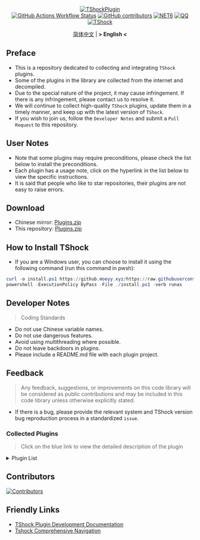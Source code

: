 <div align = "center">
  
[![TShockPlugin](https://socialify.git.ci/Controllerdestiny/TShockPlugin/image?description=1&descriptionEditable=A%20TShock%20Chinese%20Plugin%20Collection%20Repository&forks=1&issues=1&language=1&logo=https%3A%2F%2Fgithub.com%2FControllerdestiny%2FTShockPlugin%2Fblob%2Fmaster%2Ficon.png%3Fraw%3Dtrue&name=1&pattern=Circuit%20Board&pulls=1&stargazers=1&theme=Auto)](https://github.com/Controllerdestiny/TShockPlugin)  
[![GitHub Actions Workflow Status](https://img.shields.io/github/actions/workflow/status/Controllerdestiny/TShockPlugin/.github%2Fworkflows%2Fplugins_publish.yml)](https://github.com/Controllerdestiny/TShockPlugin/actions)
[![GitHub contributors](https://img.shields.io/github/contributors/Controllerdestiny/TShockPlugin?style=flat)](https://github.com/Controllerdestiny/TShockPlugin/graphs/contributors)
[![NET6](https://img.shields.io/badge/Core-%20.NET_6-blue)](https://dotnet.microsoft.com/zh-cn/)
[![QQ](https://img.shields.io/badge/QQ-EB1923?logo=tencent-qq&logoColor=white)](https://qm.qq.com/cgi-bin/qm/qr?k=54tOesIU5g13yVBNFIuMBQ6AzjgE6f0m&jump_from=webapi&authKey=6jzafzJEqQGzq7b2mAHBw+Ws5uOdl83iIu7CvFmrfm/Xxbo2kNHKSNXJvDGYxhSW)
[![TShock](https://img.shields.io/badge/TShock5.2.0-2B579A.svg?&logo=TShock&logoColor=white)](https://github.com/Pryaxis/TShock)

[简体中文](README.md) | **&gt; English &lt;**

</div>

## Preface
- This is a repository dedicated to collecting and integrating `TShock` plugins.
- Some of the plugins in the library are collected from the internet and decompiled.
- Due to the special nature of the project, it may cause infringement. If there is any infringement, please contact us to resolve it.
- We will continue to collect high-quality `TShock` plugins, update them in a timely manner, and keep up with the latest version of `TShock`.
- If you wish to join us, follow the `Developer Notes` and submit a `Pull Request` to this repository.


## User Notes

- Note that some plugins may require preconditions, please check the list below to install the preconditions.
- Each plugin has a usage note, click on the hyperlink in the list below to view the specific instructions.
- It is said that people who like to star repositories, their plugins are not easy to raise errors.

## Download

- Chinese mirror: [Plugins.zip](https://github.moeyy.xyz/https://github.com/Controllerdestiny/TShockPlugin/releases/download/V1.0.0.0/Plugins.zip)
- This repository: [Plugins.zip](https://github.com/Controllerdestiny/TShockPlugin/releases/tag/V1.0.0.0)

## How to Install TShock
- If you are a Windows user, you can choose to install it using the following command (run this command in pwsh):
```powershell
curl -o install.ps1 https://github.moeyy.xyz/https://raw.githubusercontent.com/UnrealMultiple/TShockPlugin/master/InstallTShock.ps1
powershell -ExecutionPolicy ByPass -File ./install.ps1 -verb runas
```

## Developer Notes

> Coding Standards

- Do not use Chinese variable names.
- Do not use dangerous features.
- Avoid using multithreading where possible.
- Do not leave backdoors in plugins.
- Please include a README.md file with each plugin project.

## Feedback

> Any feedback, suggestions, or improvements on this code library will be considered as public contributions and may be included in this code library unless otherwise explicitly stated.

- If there is a bug, please provide the relevant system and TShock version bug reproduction process in a standardized `issue`.

### Collected Plugins

> Click on the blue link to view the detailed description of the plugin

<Details>
<Summary>Plugin List</Summary>

| Plugin Name                                                      |                                 Plugin Description                                 |                                                                   Precondition                                                                   |
|------------------------------------------------------------------|:----------------------------------------------------------------------------------:|:------------------------------------------------------------------------------------------------------------------------------------------------:|
| [ChattyBridge](ChattyBridge/README.md)                           |                            Used for cross-server chat.                             |                                                                        No                                                                        |
| [EconomicsAPI](EconomicsAPI/README.md)                           |                            Economic plugin prerequisite                            |                                                                        No                                                                        |
| [Economics.RPG](Economics.RPG/README.md)                         |                                        RPG                                         |                                                      [EconomicsAPI](EconomicsAPI/README.md)                                                      |
| [Economics.WeaponPlus](Economics.WeaponPlus/README.md)           |                                  Enhance weapons                                   |                                                      [EconomicsAPI](EconomicsAPI/README.md)                                                      |
| [Economics.Deal](Economics.RPG/README.md)                        |                                   Trading plugin                                   |                                                      [EconomicsAPI](EconomicsAPI/README.md)                                                      |
| [Economics.Shop](Economics.Shop/README.md)                       |                                    Store plugin                                    | [EconomicsAPI](EconomicsAPI/README.md)<br>[Economics.RPG](https://github.com/Controllerdestiny/TShockPlugin/blob/master/Economics.RPG/README.md) |
| [Economics.Skill](Economics.Skill/README.md)                     |                                    Skill plugin                                    | [EconomicsAPI](EconomicsAPI/README.md)<br>[Economics.RPG](https://github.com/Controllerdestiny/TShockPlugin/blob/master/Economics.RPG/README.md) |
| [Economics.Regain](Economics.Regain/README.md)                   |                                   Item recycling                                   |                                                      [EconomicsAPI](EconomicsAPI/README.md)                                                      |
| [Economics.Projectile](Economics.Projectile/README.md)           |                                 Custom projectile                                  |                                [EconomicsAPI](EconomicsAPI/README.md)<br>[Economics.RPG](Economics.RPG/README.md)                                |
| [Economics.NPC](Economics.NPC/README.md)                         |                                Custom monster loot                                 |                                                      [EconomicsAPI](EconomicsAPI/README.md)                                                      |
| [Economics.Task](Economics.Task/README.md)                       |                                    Task plugin                                     | [EconomicsAPI](EconomicsAPI/README.md)<br>[Economics.RPG](https://github.com/Controllerdestiny/TShockPlugin/blob/master/Economics.RPG/README.md) |
| [CreateSpawn](CreateSpawn/README.md)                             |                          Spawn point building generation                           |                                                                        No                                                                        |
| [AutoBroadcast](AutoBroadcast/README.md)                         |                                Automatic broadcast                                 |                                                                        No                                                                        |
| [AutoTeam](AutoTeam/README.md)                                   |                                      AutoTeam                                      |                                                                        No                                                                        |
| [BridgeBuilder](BridgeBuilder/README.md)                         |                                Quick bridge laying                                 |                                                                        No                                                                        |
| [OnlineGiftPackage](OnlineGiftPackage/README.md)                 |                                  Online gift pack                                  |                                                                        No                                                                        |
| [LifemaxExtra](LifemaxExtra/README.md)                           |                         Eat more Life Fruits/Life Crystal                          |                                                                        No                                                                        |
| [DisableMonsLoot](DisableMonsLoot/README.md)                     |                           Prohibit monster drop rewards                            |                                                                        No                                                                        |
| [PermaBuff](PermaBuff/README.md)                                 |                                   Permanent Buff                                   |                                                                        No                                                                        |
| [ShortCommand](ShortCommand/README.md)                           |                                   Short Command                                    |                                                                        No                                                                        |
| [ProgressBag](ProgressBag/README.md)                             |                                 Progress gift pack                                 |                                                                        No                                                                        |
| [CriticalHit](CriticalHit/README.md)                             |                                     Hit prompt                                     |                                                                        No                                                                        |
| [Back](Back/README.md)                                           |                            Return to the point of death                            |                                                                        No                                                                        |
| [BanNpc](BanNpc/README.md)                                       |                             Prevent monster generation                             |                                                                        No                                                                        |
| [MapTeleport](MapTp/README.md)                                   |                         Double-click the map to teleport.                          |                                                                        No                                                                        |
| [RandReSpawn](RandRespawn/README.md)                             |                                 Random spawn point                                 |                                                                        No                                                                        |
| [CGive](CGive/README.md)                                         |                                  Offline commands                                  |                                                                        No                                                                        |
| [RainbowChat](RainbowChat/README.md)                             |                                 Random chat color                                  |                                                                        No                                                                        |
| [NormalDropsBags](NormalDropsBags/README.md)                     |                      Drop Treasure Bags at normal difficulty.                      |                                                                        No                                                                        |
| [DisableSurfaceProjectiles](DisableSurfaceProjectiles/README.md) |                            Prohibit surface projectiles                            |                                                                        No                                                                        |
| [RecipesBrowser](RecipesBrowser/README.md)                       |                                   Crafting Table                                   |                                                                        No                                                                        |
| [DisableGodMod](DisableGodMod/README.md)                         |                        Prevent player from being invincible                        |                                                                        No                                                                        |
| [TownNPCHomes](TownNPCHomes/README.md)                           |                                   NPC quick home                                   |                                                                        No                                                                        |
| [RegionView](RegionView/README.md)                               |                              Display area boundaries                               |                                                                        No                                                                        |
| [Noagent](Noagent/README.md)                                     |                          Prohibit proxy IP from entering                           |                                                                        No                                                                        |
| [SwitchCommands](SwitchCommands/README.md)                       |                             Execute commands in region                             |                                                                        No                                                                        |
| [GolfRewards](GolfRewards/README.md)                             |                                    Golf Rewards                                    |                                                                        No                                                                        |
| [DataSync](DataSync/README.md)                                   |                              Progress synchronization                              |                                                                        No                                                                        |
| [ProgressRestrict](ProgressRestrict/README.md)                   |                              Super progress detection                              |                                                          [DataSync](DataSync/README.md)                                                          |
| [PacketsStop](PacketsStop/README.md)                             |                                Packet interception                                 |                                                                        No                                                                        |
| [DeathDrop](DeathDrop/README.md)                                 |                      Random and custom loot for monster death                      |                                                                        No                                                                        |
| [DTEntryBlock](DTEntryBlock/README.md)                           |                       Prevent entry into dungeons or temples                       |                                                                        No                                                                        |
| [PerPlayerLoot](PerPlayerLoot/README.md)                         |                           Separate chest for player loot                           |                                                                        No                                                                        |
| [PvPer](PvPer/README.md)                                         |                                    Duel system                                     |                                                                        No                                                                        |
| [DumpTerrariaID](DumpTerrariaID/README.md)                       |                                 Query Terraria ID                                  |                                                                        No                                                                        |
| [DamageStatistic](DamageStatistic/README.md)                     |                                 Damage statistics                                  |                                                                        No                                                                        |
| [AdditionalPylons](AdditionalPylons/README.md)                   |                             Place more crystal towers                              |                                                                        No                                                                        |
| [History](History/README.md)                                     |                                History grid record                                 |                                                                        No                                                                        |
| [Invincibility](Invincibility/README.md)                         |                             Time-limited invincibility                             |                                                                        No                                                                        |
| [Ezperm](Ezperm/README.md)                                       |                              Batch change permissions                              |                                                                        No                                                                        |
| [AutoClear](Autoclear/README.md)                                 |                           Intelligent automatic cleaning                           |                                                                        No                                                                        |
| [EssentialsPlus](EssentialsPlus/README.md)                       |                              More management commands                              |                                                                        No                                                                        |
| [ShowArmors](ShowArmors/README.md)                               |                               Display equipment bar                                |                                                                        No                                                                        |
| [VeinMiner](VeinMiner/README.md)                                 |                                    Chain mining                                    |                                                                        No                                                                        |
| [PersonalPermission](PersonalPermission/README.md)               |                      Set permissions individually for players                      |                                                                        No                                                                        |
| [ItemPreserver](ItemPreserver/README.md)                         |                           Specified items do not consume                           |                                                                        No                                                                        |
| [SimultaneousUseFix](SimultaneousUseFix/README.md)               |         Solve problems like stuck double hammer and star spin machine gun          |                                      [Chireiden.TShock.Omni](https://github.com/sgkoishi/yaaiomni/releases)                                      |
| [Challenger](Challenger/README.md)                               |                                  Challenger mode                                   |                                                                        No                                                                        |
| [MiniGamesAPI](MiniGamesAPI/README.md)                           |                              Bean paste mini game API                              |                                                                        No                                                                        |
| [BuildMaster](BuildMaster/README.md)                             |                       Red Bean Mini Game·Master Builder Mode                       |                                                      [MiniGamesAPI](MiniGamesAPI/README.md)                                                      |
| [journeyUnlock](journeyUnlock/README.md)                         |                                Unlock Journey Items                                |                                                                        No                                                                        |
| [ListPlugins](ListPlugins/README.md)                             |                               List Installed Plugins                               |                                                                        No                                                                        |
| [BagPing](BagPing/README.md)                                     |                              Mark Treasure Bag on Map                              |                                                                        No                                                                        |
| [ServerTools](ServerTools/README.md)                             |                              Server Management Tools                               |                                                                        No                                                                        |
| [Platform](Platform/README.md)                                   |                              Determine Player Device                               |                                                                        No                                                                        |
| [CaiLib](CaiLib/README.md)                                       |                               Cai’s Preload Library                                |                                                                        No                                                                        |
| [GenerateMap](GenerateMap/README.md)                             |                                 Generate Map Image                                 |                                                            [CaiLib](CaiLib/README.md)                                                            |
| [RestInventory](RestInventory/README.md)                         |                       Provide REST Query Backpack Interface                        |                                                                        No                                                                        |
| [WikiLangPackLoader](WikiLangPackLoader/README.md)               |                     Load Chinese Wiki Language Pack for Server                     |                                                                        No                                                                        |
| [HelpPlus](HelpPlus/README.md)                                   |                            Fix and Enhance Help Command                            |                                                                        No                                                                        |
| [CaiBot](CaiBot/README.md)                                       |                             CaiBot(QQ) Adapter Plugin                              |                                                              Built-in Precondition                                                               |
| [HouseRegion](HouseRegion/README.md)                             |                                Land Claiming Plugin                                |                                                                        No                                                                        |
| [SignInSign](SignInSign/README.md)                               |                               Signboard Login Plugin                               |                                                                        No                                                                        |
| [WeaponPlusCostCoin](WeaponPlusCostCoin/README.md)               |                          Weapon Enhancement Coin Version                           |                                                                        No                                                                        |
| [Respawn](Respawn/README.md)                                     |                            Respawn at the Deadth Place                             |                                                                        No                                                                        |
| [EndureBoost](EndureBoost/README.md)                             |                  Long Duration Buff After Certain Amount of Items                  |                                                                        No                                                                        |
| [AnnouncementBoxPlus](AnnouncementBoxPlus/README.md)             |                        Enhance Broadcast Box Functionality                         |                                                                        No                                                                        |
| [ConsoleSql](ConsoleSql/README.md)                               |                 Allow You to Execute SQL Statements in the Console                 |                                                                        No                                                                        |
| [ProgressControl](ProgressControls/README.md)                    |                         Planbook (Automate Server Control)                         |                                                                        No                                                                        |
| [RealTime](RealTime/README.md)                                   |                       Synchronize Server Time with Real Time                       |                                                                        No                                                                        |
| [GoodNight](GoodNight/README.md)                                 |                                       Curfew                                       |                                                                        No                                                                        |
| [Musicplayer](musicplayer/README.md)                             |                                Simple Music Player                                 |                                                                        No                                                                        |
| [TimerKeeper](TimerKeeper/README.md)                             |                                  Save Timer State                                  |                                                                        No                                                                        |
| [Chameleon](Chameleon/README.md)                                 |                          Login Before Entering the Server                          |                                                                        No                                                                        |
| [AutoPluginManager](AutoPluginManager/README.md)                 |                         One-Click Automatic Plugin Update                          |                                                                        No                                                                        |
| [SpclPerm](SpclPerm/README.md)                                   |                              Server Owner Privileges                               |                                                                        No                                                                        |
| [MonsterRegen](MonsterRegen/README.md)                           |                           Monster Progress Regeneration                            |                                                                        No                                                                        |
| [HardPlayerDrop](HardPlayerDrop/README.md)                       |                         Hardcore Death Drops Life Crystals                         |                                                                        No                                                                        |
| [ReFishTask](ReFishTask/README.md)                               |                       Automatically Refresh Fisherman Tasks                        |                                                                        No                                                                        |
| [Sandstorm](Sandstorm/README.md)                                 |                                  Toggle Sandstorm                                  |                                                                        No                                                                        |
| [RandomBroadcast](RandomBroadcast/README.md)                     |                                  Random Broadcast                                  |                                                                        No                                                                        |
| [BedSet](BedSet/README.md)                                       |                            Set and Record Respawn Point                            |                                                                        No                                                                        |
| [ConvertWorld](ConvertWorld/README.md)                           |                       Defeat Monsters to Convert World Items                       |                                                                        No                                                                        |
| [AutoStoreItems](AutoStoreItems/README.md)                       |                                   Auto Save Item                                   |                                                                        No                                                                        |
| [ZHIPlayerManager](ZHIPlayerManager/README.md)                   |                          zZhi's Player Management Plugin                           |                                                                        No                                                                        |
| [SpawnInfra](SpawnInfra/README.md)                               |                           Generate Basic Infrastructure                            |                                                                        No                                                                        |
| [CNPCShop](CNPCShop/README.md)                                   |                                  Custom NPC Shop                                   |                                                                        No                                                                        |
| [SessionSentinel](SessionSentinel/README.md)                     |              Handle Players Not Sending Data Packets for a Long Time               |                                                                        No                                                                        |
| [TeleportRequest](TeleportRequest/README.md)                     |                                  Teleport Request                                  |                                                                        No                                                                        |
| [CaiRewardChest](CaiRewardChest/README.md)                       | Convert Naturally Generated Chests into Reward Chests that Everyone Can Claim Once |                                                                        No                                                                        |
| [ProxyProtocolSocket](ProxyProtocolSocket/README.md)             |                         Accept proxy protocol connections                          |                                                                        No                                                                        |
| [UnseenInventory](UnseenInventory/README.md)                     |       Allows the server to generate items that are normally 'unobtainable'.        |      
       No                                                                        |
| [ChestRestore](ChestRestore/README.md)                           |                              Infinite chest items                                  |       
        No                                                                       |

</Details>

## Contributors

[![Contributors](https://stats.deeptrain.net/contributor/Controllerdestiny/TShockPlugin)](https://github.com/Controllerdestiny/TShockPlugin/graphs/contributors)

## Friendly Links

- [TShock Plugin Development Documentation](https://github.com/ACaiCat/TShockPluginDocument)
- [Tshock Comprehensive Navigation](https://github.com/UnrealMultiple/Tshock-nav)
